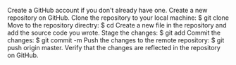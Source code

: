 Create a GitHub account if you don't already have one.
Create a new repository on GitHub.
Clone the repository to your local machine: $ git clone <repositoryurl>
Move to the repository directry: $ cd <repository-name>
Create a new file in the repository and add the source code you wrote.
Stage the changes: $ git add <file-name>
Commit the changes: $ git commit -m 
Push the changes to the remote repository: $ git push origin master.
Verify that the changes are reflected in the repository on GitHub.
